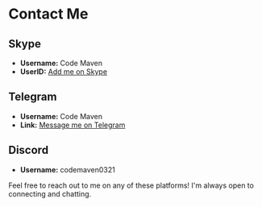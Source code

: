 # Contact Me

## Skype
- **Username:** Code Maven
- **UserID:** [Add me on Skype](live:.cid.6087976e41b624f7)

## Telegram
- **Username:** Code Maven
- **Link:** [Message me on Telegram](https://t.me/codemaven0321)

## Discord
- **Username:** codemaven0321

Feel free to reach out to me on any of these platforms! I'm always open to connecting and chatting.